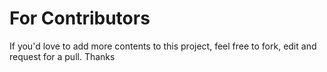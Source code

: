 # For Contributors

If you'd love to add more contents to this project, feel free to fork, edit and request for a pull. Thanks
